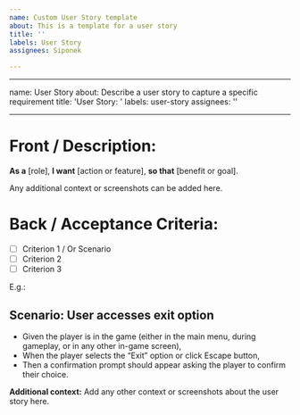 ```yaml
---
name: Custom User Story template
about: This is a template for a user story
title: ''
labels: User Story
assignees: Siponek

---
```


---
name: User Story
about: Describe a user story to capture a specific requirement
title: 'User Story: '
labels: user-story
assignees: ''

---

# **Front / Description:**

**As a** [role],
**I want** [action or feature],
**so that** [benefit or goal].

Any additional context or screenshots can be added here.

# **Back / Acceptance Criteria:**

- [ ] Criterion 1 / Or Scenario
- [ ] Criterion 2
- [ ] Criterion 3

E.g.:

## Scenario: User accesses exit option

- Given the player is in the game (either in the main menu, during gameplay, or in any other in-game screen),
- When the player selects the “Exit” option or click Escape button,
- Then a confirmation prompt should appear asking the player to confirm their choice.

**Additional context:**
Add any other context or screenshots about the user story here.